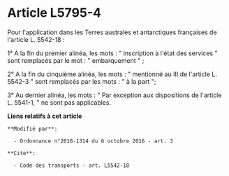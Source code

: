 # Article L5795-4

Pour l'application dans les Terres australes et antarctiques françaises de l'article L. 5542-18 : 

1° A la fin du premier alinéa, les mots : " inscription à l'état des services " sont remplacés par le mot : " embarquement
" ; 

2° A la fin du cinquième alinéa, les mots : " mentionné au III de l'article L. 5542-3 " sont remplacés par les mots : " à la
part ";

3° Au dernier alinéa, les mots : " Par exception aux dispositions de l'article L. 5541-1, " ne sont pas applicables.

**Liens relatifs à cet article**

	**Modifié par**:

	  - Ordonnance n°2016-1314 du 6 octobre 2016 - art. 3

	**Cite**:

	  - Code des transports - art. L5542-18

